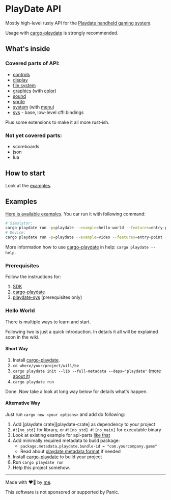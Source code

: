 # PlayDate API

Mostly high-level rusty API for the [Playdate handheld gaming system][playdate-website].

Usage with [cargo-playdate][cargo-playdate] is strongly recommended.


[playdate-website]: https://play.date/


## What's inside

### Covered parts of API:

- [controls](https://crates.io/crates/playdate-controls)
- [display](https://crates.io/crates/playdate-display)
- [file system](https://crates.io/crates/playdate-fs)
- [graphics](https://crates.io/crates/playdate-graphics) (with [color](https://crates.io/crates/playdate-color))
- [sound](https://crates.io/crates/playdate-sound)
- [sprite](https://crates.io/crates/playdate-sprite)
- [system](https://crates.io/crates/playdate-system) (with [menu](https://crates.io/crates/playdate-menu))
- [sys](https://crates.io/crates/playdate-sys) - base, low-level cffi bindings

Plus some extensions to make it all more rust-ish.


### Not yet covered parts:

- scoreboards
- json
- lua


## How to start

Look at the [examples][gh-playdate-examples].


## Examples

[Here is available examples][gh-playdate-examples].
You car run it with following command:

```bash
# Simulator:
cargo playdate run -p=playdate --example=hello-world --features=entry-point
# Device:
cargo playdate run -p=playdate --example=video --features=entry-point --device
```

More information how to use [cargo-playdate][] in help: `cargo playdate --help`.


[gh-playdate-examples]: https://github.com/boozook/playdate/tree/main/api/gfx/examples


### Prerequisites

Follow the instructions for:
1. [SDK](https://sdk.play.date/Inside%20Playdate%20with%20C.html#_prerequisites)
1. [cargo-playdate](https://github.com/boozook/playdate/blob/main/cargo/README.md#prerequisites)
1. [playdate-sys](https://github.com/boozook/playdate/tree/main/api/sys#prerequisites) (prerequisites only)


### Hello World

There is multiple ways to learn and start.

Following two is just a quick introduction.
In details it all will be explained soon in the wiki.

#### Short Way

1. Install [cargo-playdate][].
1. `cd where/your/project/will/be`
1. `cargo playdate init --lib --full-metadata --deps="playdate"` ([more about it][cargo-playdate-hw])
1. `cargo playdate run`

Done. Now take a look at long way below for details what's happen.

#### Alternative Way

Just run `cargo new <your options>` and add do following:
1. Add [playdate crate][playdate-crate] as dependency to your project
1. `#![no_std]` for library, or `#![no_std] #![no_main]` for executable binary
1. Look at existing example for api-parts [like that][sprite-examples]
1. Add minimally required metadata to build package:
	- `package.metadata.playdate.bundle-id = "com.yourcompany.game"`
	- Read about [playdate metadata format][] if needed
1. Install [cargo-playdate][] to build your project
1. Run `cargo playdate run`
1. Help this project somehow.



[sprite-examples]: https://github.com/boozook/playdate/tree/main/api/sprite/examples
[cargo-playdate]: https://crates.io/crates/cargo-playdate
[cargo-playdate-hw]: https://github.com/boozook/playdate/tree/main/cargo#hello-world
[playdate metadata format]: https://github.com/boozook/playdate/tree/main/support/build#metadata

- - -

Made with ❤️‍🔥 by [me](https://a.koz.world).

This software is not sponsored or supported by Panic.
